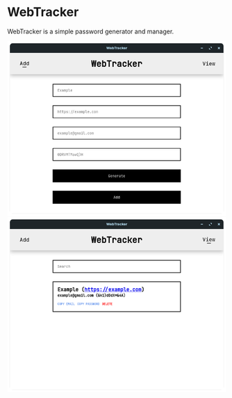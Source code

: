 # WebTracker

WebTracker is a simple password generator and manager.

![Add](img/add.png)
![View](img/view.png)
